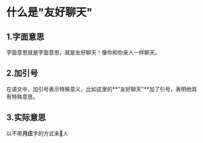 # 什么是"友好聊天"

## 1.字面意思

字面意思就是字面意思，就是友好聊天！像你和你亲人一样聊天。

## 2.加引号

在语文中，加引号表示特殊意义，比如这里的**"友好聊天"**加了引号，表明他具有特殊意思。

## 3.实际意思

以不带**月庄**字的方式来🐎人
